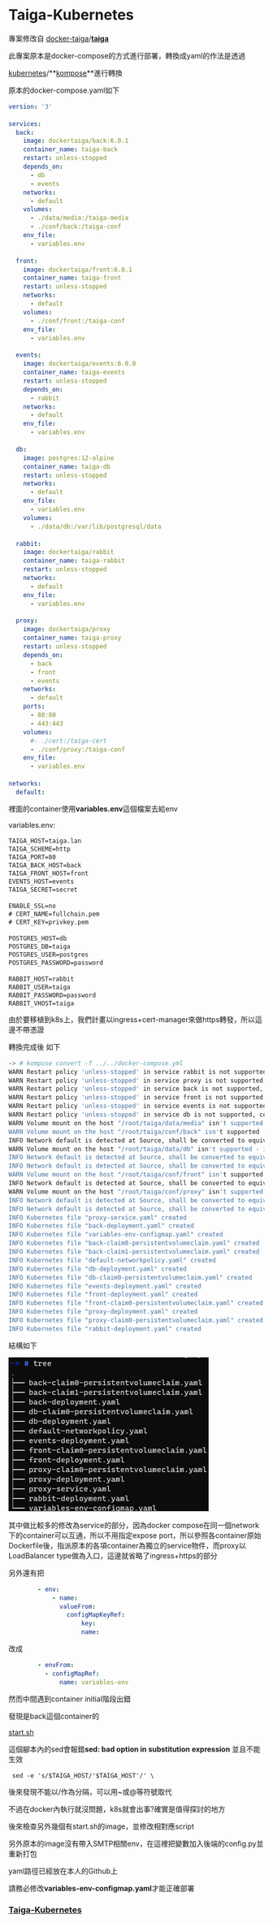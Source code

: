 # Taiga-Kubernetes

專案修改自
[docker-taiga](https://github.com/docker-taiga)/**[taiga](https://github.com/docker-taiga/taiga)**



此專案原本是docker-compose的方式進行部署，轉換成yaml的作法是透過

[kubernetes](https://github.com/kubernetes)/**[kompose](https://github.com/kubernetes/kompose)**進行轉換

原本的docker-compose.yaml如下

```yaml
version: '3'

services:
  back:
    image: dockertaiga/back:6.0.1
    container_name: taiga-back
    restart: unless-stopped
    depends_on:
      - db
      - events
    networks:
      - default
    volumes:
      - ./data/media:/taiga-media
      - ./conf/back:/taiga-conf
    env_file:
      - variables.env

  front:
    image: dockertaiga/front:6.0.1
    container_name: taiga-front
    restart: unless-stopped
    networks:
      - default
    volumes:
      - ./conf/front:/taiga-conf
    env_file:
      - variables.env
      
  events:
    image: dockertaiga/events:6.0.0
    container_name: taiga-events
    restart: unless-stopped
    depends_on:
      - rabbit
    networks:
      - default
    env_file:
      - variables.env

  db:
    image: postgres:12-alpine
    container_name: taiga-db
    restart: unless-stopped
    networks:
      - default
    env_file:
      - variables.env
    volumes:
      - ./data/db:/var/lib/postgresql/data

  rabbit:
    image: dockertaiga/rabbit
    container_name: taiga-rabbit
    restart: unless-stopped
    networks:
      - default
    env_file:
      - variables.env

  proxy:
    image: dockertaiga/proxy
    container_name: taiga-proxy
    restart: unless-stopped
    depends_on:
      - back
      - front
      - events
    networks:
      - default
    ports:
      - 80:80
      - 443:443
    volumes:
      #- ./cert:/taiga-cert
      - ./conf/proxy:/taiga-conf
    env_file:
      - variables.env

networks:
  default:
```



裡面的container使用**variables.env**這個檔案去給env

variables.env:

```
TAIGA_HOST=taiga.lan
TAIGA_SCHEME=http
TAIGA_PORT=80
TAIGA_BACK_HOST=back
TAIGA_FRONT_HOST=front
EVENTS_HOST=events
TAIGA_SECRET=secret

ENABLE_SSL=no
# CERT_NAME=fullchain.pem
# CERT_KEY=privkey.pem

POSTGRES_HOST=db
POSTGRES_DB=taiga
POSTGRES_USER=postgres
POSTGRES_PASSWORD=password

RABBIT_HOST=rabbit
RABBIT_USER=taiga
RABBIT_PASSWORD=password
RABBIT_VHOST=taiga
```

由於要移植到k8s上，我們計畫以ingress+cert-manager來做https轉發，所以這邊不帶憑證

轉換完成後
如下

```bash
-> # kompose convert -f ../../docker-compose.yml                                         
WARN Restart policy 'unless-stopped' in service rabbit is not supported, convert it to 'always'
WARN Restart policy 'unless-stopped' in service proxy is not supported, convert it to 'always'
WARN Restart policy 'unless-stopped' in service back is not supported, convert it to 'always'
WARN Restart policy 'unless-stopped' in service front is not supported, convert it to 'always'
WARN Restart policy 'unless-stopped' in service events is not supported, convert it to 'always'
WARN Restart policy 'unless-stopped' in service db is not supported, convert it to 'always'
WARN Volume mount on the host "/root/taiga/data/media" isn't supported - ignoring path on the host
WARN Volume mount on the host "/root/taiga/conf/back" isn't supported - ignoring path on the host
INFO Network default is detected at Source, shall be converted to equivalent NetworkPolicy at Destination
WARN Volume mount on the host "/root/taiga/data/db" isn't supported - ignoring path on the host
INFO Network default is detected at Source, shall be converted to equivalent NetworkPolicy at Destination
INFO Network default is detected at Source, shall be converted to equivalent NetworkPolicy at Destination
WARN Volume mount on the host "/root/taiga/conf/front" isn't supported - ignoring path on the host
INFO Network default is detected at Source, shall be converted to equivalent NetworkPolicy at Destination
WARN Volume mount on the host "/root/taiga/conf/proxy" isn't supported - ignoring path on the host
INFO Network default is detected at Source, shall be converted to equivalent NetworkPolicy at Destination
INFO Network default is detected at Source, shall be converted to equivalent NetworkPolicy at Destination
INFO Kubernetes file "proxy-service.yaml" created
INFO Kubernetes file "back-deployment.yaml" created
INFO Kubernetes file "variables-env-configmap.yaml" created
INFO Kubernetes file "back-claim0-persistentvolumeclaim.yaml" created
INFO Kubernetes file "back-claim1-persistentvolumeclaim.yaml" created
INFO Kubernetes file "default-networkpolicy.yaml" created
INFO Kubernetes file "db-deployment.yaml" created
INFO Kubernetes file "db-claim0-persistentvolumeclaim.yaml" created
INFO Kubernetes file "events-deployment.yaml" created
INFO Kubernetes file "front-deployment.yaml" created
INFO Kubernetes file "front-claim0-persistentvolumeclaim.yaml" created
INFO Kubernetes file "proxy-deployment.yaml" created
INFO Kubernetes file "proxy-claim0-persistentvolumeclaim.yaml" created
INFO Kubernetes file "rabbit-deployment.yaml" created
```

結構如下

![image-20210318112517524](images/image-20210318112517524.png)

其中做比較多的修改為service的部分，因為docker compose在同一個network下的container可以互通，所以不用指定expose port，所以參照各container原始Dockerfile後，指派原本的各項container為獨立的service物件，而proxy以LoadBalancer type做為入口，這邊就省略了ingress+https的部分

另外還有把

```yaml
        - env:
            - name: 
			  valueFrom:
                configMapKeyRef:
                	key:
                	name:
```

改成

```yaml
        - envFrom:
          - configMapRef:
              name: variables-env
```



然而中間遇到container initial階段出錯

發現是back這個container的

[start.sh](https://github.com/docker-taiga/back/blob/master/start.sh)

這個腳本內的sed會報錯**sed: bad option in substitution expression** 並且不能生效

```
 sed -e 's/$TAIGA_HOST/'$TAIGA_HOST'/' \
```

後來發現不能以/作為分隔，可以用~或@等符號取代

不過在docker內執行就沒問題，k8s就會出事?確實是值得探討的地方

後來檢查另外幾個有start.sh的image，並修改相對應script

另外原本的image沒有帶入SMTP相關env，在這裡把變數加入後端的config.py並重新打包

yaml路徑已經放在本人的Github上

請務必修改**variables-env-configmap.yaml**才能正確部署

### [Taiga-Kubernetes](https://github.com/ParinLL/Taiga-Kubernetes)